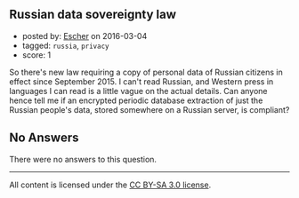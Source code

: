 ## Russian data sovereignty law

- posted by: [Escher](https://stackexchange.com/users/4623443/escher) on 2016-03-04
- tagged: `russia`, `privacy`
- score: 1

<p>So there's new law requiring a copy of personal data of Russian citizens in effect since September 2015. I can't read Russian, and Western press in languages I can read is a little vague on the actual details. Can anyone hence tell me if an encrypted periodic database extraction of just the Russian people's data, stored somewhere on a Russian server, is compliant? </p>


## No Answers

There were no answers to this question.


---

All content is licensed under the [CC BY-SA 3.0 license](https://creativecommons.org/licenses/by-sa/3.0/).
